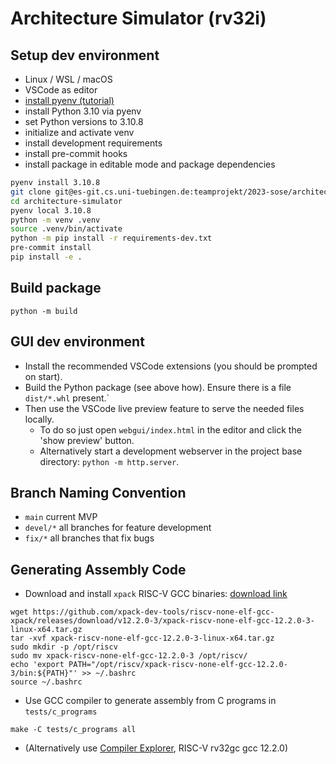 # Architecture Simulator (rv32i)

## Setup dev environment
- Linux / WSL / macOS
- VSCode as editor
- [install pyenv (tutorial)](https://k0nze.dev/posts/install-pyenv-venv-vscode/)
- install Python 3.10 via pyenv
- set Python versions to 3.10.8
- initialize and activate venv
- install development requirements
- install pre-commit hooks
- install package in editable mode and package dependencies

```bash
pyenv install 3.10.8
git clone git@es-git.cs.uni-tuebingen.de:teamprojekt/2023-sose/architecture-simulator.git
cd architecture-simulator
pyenv local 3.10.8
python -m venv .venv
source .venv/bin/activate
python -m pip install -r requirements-dev.txt
pre-commit install
pip install -e .
```

## Build package

```
python -m build
```

## GUI dev environment

- Install the recommended VSCode extensions (you should be prompted on start).
- Build the Python package (see above how). Ensure there is a file `dist/*.whl` present.`
- Then use the VSCode live preview feature to serve the needed files locally.
  - To do so just open `webgui/index.html` in the editor and click the 'show preview' button.
  - Alternatively start a development webserver in the project base directory: `python -m http.server`.

## Branch Naming Convention

* `main` current MVP
* `devel/*` all branches for feature development
* `fix/*` all branches that fix bugs

## Generating Assembly Code

* Download and install `xpack` RISC-V GCC binaries: [download link](https://github.com/xpack-dev-tools/riscv-none-elf-gcc-xpack/releases/)

```
wget https://github.com/xpack-dev-tools/riscv-none-elf-gcc-xpack/releases/download/v12.2.0-3/xpack-riscv-none-elf-gcc-12.2.0-3-linux-x64.tar.gz
tar -xvf xpack-riscv-none-elf-gcc-12.2.0-3-linux-x64.tar.gz
sudo mkdir -p /opt/riscv
sudo mv xpack-riscv-none-elf-gcc-12.2.0-3 /opt/riscv/
echo 'export PATH="/opt/riscv/xpack-riscv-none-elf-gcc-12.2.0-3/bin:${PATH}"' >> ~/.bashrc
source ~/.bashrc
```

* Use GCC compiler to generate assembly from C programs in `tests/c_programs`
```
make -C tests/c_programs all
```

* (Alternatively use [Compiler Explorer](https://godbolt.org/), RISC-V rv32gc gcc 12.2.0)
